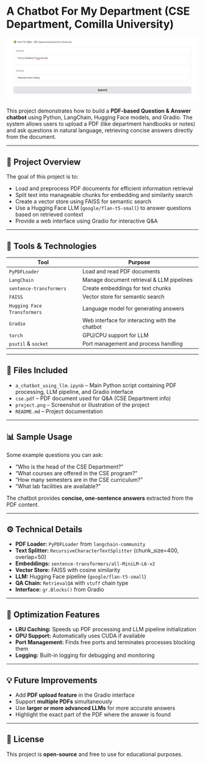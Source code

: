# A Chatbot For My Department (CSE Department, Comilla University)

![Dashboard Screenshot](project.PNG)

This project demonstrates how to build a **PDF-based Question & Answer chatbot** using Python, LangChain, Hugging Face models, and Gradio. The system allows users to upload a PDF (like department handbooks or notes) and ask questions in natural language, retrieving concise answers directly from the document.

---

## 📌 Project Overview

The goal of this project is to:  

- Load and preprocess PDF documents for efficient information retrieval  
- Split text into manageable chunks for embedding and similarity search  
- Create a vector store using FAISS for semantic search  
- Use a Hugging Face LLM (`google/flan-t5-small`) to answer questions based on retrieved context  
- Provide a web interface using Gradio for interactive Q&A  

---

## 🧰 Tools & Technologies

| Tool                 | Purpose                                       |
|---------------------|-----------------------------------------------|
| `PyPDFLoader`       | Load and read PDF documents                   |
| `LangChain`         | Manage document retrieval & LLM pipelines    |
| `sentence-transformers` | Create embeddings for text chunks          |
| `FAISS`             | Vector store for semantic search             |
| `Hugging Face Transformers` | Language model for generating answers |
| `Gradio`            | Web interface for interacting with the chatbot |
| `torch`             | GPU/CPU support for LLM                       |
| `psutil` & `socket` | Port management and process handling        |

---

## 📂 Files Included

- `a_chatbot_using_llm.ipynb` – Main Python script containing PDF processing, LLM pipeline, and Gradio interface  
- `cse.pdf` – PDF document used for Q&A (CSE Department info)  
- `project.png` – Screenshot or illustration of the project   
- `README.md` – Project documentation 

---

## 📊 Sample Usage

Some example questions you can ask:

- “Who is the head of the CSE Department?”  
- “What courses are offered in the CSE program?”  
- “How many semesters are in the CSE curriculum?”  
- “What lab facilities are available?”  

The chatbot provides **concise, one-sentence answers** extracted from the PDF content.

---

## ⚙️ Technical Details

- **PDF Loader:** `PyPDFLoader` from `langchain-community`  
- **Text Splitter:** `RecursiveCharacterTextSplitter` (chunk_size=400, overlap=50)  
- **Embeddings:** `sentence-transformers/all-MiniLM-L6-v2`  
- **Vector Store:** FAISS with cosine similarity  
- **LLM:** Hugging Face pipeline (`google/flan-t5-small`)  
- **QA Chain:** `RetrievalQA` with `stuff` chain type  
- **Interface:** `gr.Blocks()` from Gradio  

---

## 🔧 Optimization Features

- **LRU Caching:** Speeds up PDF processing and LLM pipeline initialization  
- **GPU Support:** Automatically uses CUDA if available  
- **Port Management:** Finds free ports and terminates processes blocking them  
- **Logging:** Built-in logging for debugging and monitoring  

---

## 💡 Future Improvements

- Add **PDF upload feature** in the Gradio interface  
- Support **multiple PDFs** simultaneously  
- Use **larger or more advanced LLMs** for more accurate answers  
- Highlight the exact part of the PDF where the answer is found  

---

## 📄 License

This project is **open-source** and free to use for educational purposes.
